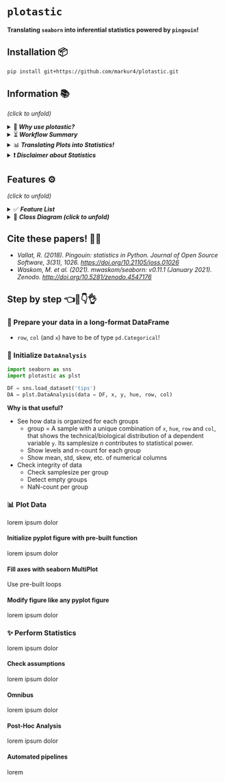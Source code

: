 # `plotastic`

**Translating `seaborn` into inferential statistics powered by `pingouin`!**

## Installation 📦

``` bash
pip install git+https://github.com/markur4/plotastic.git
```

## Information 📚 
*(click to unfold)*

<details><summary> 🤔<b><i> Why use plotastic?  </i></b> </summary>
<blockquote>
<hr>

#### Statistics made Posssible for EVERYONE:
- Well-known and intuitive parameters used in `seaborn` (***x***, ***y***, ***hue***, ***row***, ***col***)
   are 'translated' into terms used for inferential statistics (*between*, *within*,
  *dv*, etc.) 
  - **-> *If you know how to plot with seaborn, you can apply basic statistical
    analyses!***
- No need need to retype the same arguments of column names into all different tests!

#### Optimized Plotting with `matplotlib`:
- Make multi-layered pre-configured plots in just one line!
- Don't google/remember code, print out pre-built snippets of complex multi-layered
  plots and modify them!

#### Sturdy:
- plotastic doesn't re-invent the wheel: It's focused on using well established classes,
  functions and libraries (`pd.DataFrame`, `plt.subplots`, `sns.catplot`, pingouin,
  statannotations, etc). It's just a wrapper that makes it easier to use them together!
- plotastic provides feedback on how each step of data import, transformation, formatting or
  categorization has affected your table, giving beginners the confidence of knowing
  what they're doing!
  
#### Controllable:
- plotastic outputs common matplotlib figures (`ax`, `fig`). You can modify them like
  any other!
- User keyword arguments are passed through plotastic to `seaborn` and `pingouin`, so
  you can use all their options!


#### Reviewable:
- We provide snippets that demonstrate of what just happened under the hood, so you can
  backcheck and thoroughly document your work!

</blockquote>
</details>





<details><summary> ⏳<b><i> Workflow Summary</b> </i>  </summary>
<blockquote>
<hr>

1. **🧮 Import & Prepare your pandas DataFrame**
   - We require a long-format pandas dataframe with categorical columns
   - If it works with seaborn, it works with plotastic!
2. **🔀 Make a DataAnalysis Object**
   - `DataAnalysis(DataFrame, dims={x, y, hue, row, col})`
   - Check for empty data groups, differing samplesizes, NaN-count, etc. automatically
3. **✅ Explore Data**
   - Check Data integrity, unequal samplesizes, empty groups, etc.
   - Quick preliminary plotting with e.g. `DataAnalysis.catplot()`
4. **🔨 Adapt Data**
   - Categorize multiple columns at once
   - Transform dependent variable
   - Each step warns you, if you introduced NaNs without knowledge!
   - etc.
5. **✨ Perform Statistical Tests** ✨
   - Check Normality, Homoscedasticity, Sphericity
   - Perform Omnibus tests (ANOVA, RMANOVA, Kruskal-Wallis, Friedman)
   - Perform PostHoc tests (Tukey, Dunn, Wilcoxon, etc.) based on `pg.pairwise_tests()`
6. **📊 Plot figure**
   - Use pre-defined and optimized multi-layered plots with one line (e.g. strip over
     box)!
   - Print ready to use matplotlib snippets (kinda like Copilot, but tested!) ...
   - Annotate statistical results (\*, \*\*, \*\*\*, etc.) with full control over which
     data to include or exclude!
7. **💿 Save all results at once!**
   - One DataAnalysis object holds: 
     - One DataFrame in `self.data`
     - One Figure in `self.fig`, `self.axes`
     - Multiple statistical results: `self.results`
   - Use `DataAnalysis.save_statistics()` to save all results to different sheets
     collected in one .xlsx filesheet per test

</blockquote>
</details>



<details><summary> 📊<b><i> Translating Plots into Statistics!</i> </b> </summary>
<blockquote>
<hr>

### In Principle:
- Categorical data is separable into `seaborn`'s categorization parameters: ***x***,
  ***y***, ***hue***, ***row***, ***col***. We call those *"dimensions"*.
- These dimensions are assigned to statistical terms:
  - ***y*** is the ***dependent variable*** (***DV***)
  - ***x*** and ***hue*** are ***independent variables*** (***IV***) and are treated as
    ***within/between factors*** (categorical variables)
  - ***row*** and ***col*** are ***grouping variables*** (categorical variables)
  - A ***subject*** may be specified for within/paired study designs (categorical variable)
- For each level of ***row*** or ***col*** (or for each combination of ***row***- and ***col*** levels),
  statistical tests will be performed with regards to the two-factors ***x*** and ***hue***

### Example with ANOVA:
- Imagine this example data: 
  - Each day you measure the tip of a group of people. 
  - For each tip, you note down the ***day***, ***gender***, ***age-group*** and whether they ***smoke*** or
    not. 
  - Hence, this data has 4 categorical dimensions, each with 2 or more *levels*:
    - ***day***: 4 levels (*monday*, *tuesday*, *wednesday*, *Thursday*)
    - ***gender***: 2 levels (*male*, *female*)
    - ***age-group***: 2 levels (*young*, *old*)
    - ***smoker***: 2 levels (*yes*, *no*)
- Each category is assigned to a place of a plot, and when calling statistical tests, we
  assign them to statistical terms (in comments):
  - ```python
      # dims is short for dimensions
      dims = dict(         # STATISTICAL TERM:
         y = "tip",        # -> dependent variable
         x = "day",        # -> independent variable (within/between factor)
         hue = "gender",   # -> independent variable (within/between factor)
         row = "smoker",   # -> grouping variable
         col = "age-group" # -> grouping variable
      )
      ```
- We perform statistical testing groupwise:
  - For each level-combinations of ***smoker*** and ***age-group***, a two-way ANOVA
    will be performed (with ***day*** and ***gender*** as ***between*** factors for each
    datagroup):
    - 1st ANOVA includes datapoints where ***smoker**=yes* AND ***age-group**=young*
    - 2nd ANOVA includes datapoints where ***smoker**=yes* AND ***age-group**=old*
    - 3rd ANOVA includes datapoints where ***smoker**=no* AND ***age-group**=young*
    - 4th ANOVA includes datapoints where ***smoker**=no* AND ***age-group**=old*
  - Three-way ANOVAs are not possible (yet), since that would require setting e.g. ***col***
  as the third factor, or implementing another dimension (e.g. ***hue2***).

[//]:<end of 📊 Translating Plots into Statistics!>
</blockquote>
</details>





<details><summary> <b>❗️<i> Disclaimer about Statistics </i></b> </summary>
<blockquote>
<hr>

### This software was inspired by ...

- ... ***Intuitive Biostatistics*** - Fourth Edition (2017); Harvey Motulsky
- ... ***Introduction to Statistical Learning with applications in Python*** - First
  Edition (2023); Gareth James, Daniela Witten, Trevor Hastie, Robert Tibshirani,
  Jonathan Taylor
- ... talking to other scientists struggling with statistics

#### ✅ `plotastic` can help you with...

- ... gaining some practical experience when learning statistics
- ... quickly gain statistical implications about your data without switching to another
  software
- ... making first steps towards a full statistical analysis
- ... plotting publication grade figures (check statistics results with other software)
- ... publication grade statistical analysis **IF** you really know what you're doing OR
  you have back-checked your results by a professional statistician
- ... quickly test data transformations (log)

#### 🚫 `plotastic` can NOT ...

- ... replace a professional statistician
- ... teach you statistics, you need some basic knowledge (but is awesome for
  practicing!)
- ... test for multicolinearity (Absence of multicolinearity is required by ANOVA!)
- ... perform stringent correction for multiple testing (e.g. bonferoni), as statistical
  tests are applied to sub-facets of the whole dataframe for each axes, which depends on
  the definition of x, hue, col, etc. Hence, corrected p-values might over-estimate the
  significance of your results.


#### 🟡 Be **critical** and **responsible** with your statistical analysis!

- **Expect Errors:** Don't trust automated systems like this one!
- **Document your work in *ridiculous detail***:
  - Include the applied tests, the number of technical replicates and the number of
    biological/independent in each figure legend
  - State explicitly what each datapoint represents:
    - 1 datapoint = 1 Technical replicate?  
    - 1 datapoint = The mean of all technical replicate per independent
      replicate/subject?
  - State explicitly what the error-bars mean: Standard deviation? Confidence interval?
  - (Don't mix technical with biological/independent variance)
  - Report if/how you removed outliers
  - Report if you did or did not apply correction methods (multiple comparisons,
    Greenhouse Geyser, etc.) and what your rationale is (exploratory vs. confirmatory
    study? Validation through other methods to reduce Type I error?)
- **Check results with professionnals:**
  - *"Here is my data, here is my question, here is my analysis, here is my
    interpretation. What do you think?"*

[//]:<end of ❗️ Disclaimer about Statistics>
</blockquote>
</details>




## Features ⚙️
*(click to unfold)*

<details><summary>  ✅ <b><i> Feature List </i></b> </summary>
<blockquote>
<hr>

- **✅: Implemented and tested**
- **👍: Implemented**
- **📆: Planned (no date)**
- **🤷: Maybe..? (Rather not...)**
- **🚫: Not planned, don't want**
- **😣: Help Please..?**


<details open><summary>  <b><i>  Plotting   </i></b> </summary>
<blockquote>

- ✅ Make and Edit Plots: *Implemented ✅*
  - *All (non-facetgrid) seaborn plots should work, not tested*
- 👍 Printable Code Snippets: *Implemented ✅*
- 📆 QQ-Plot
- 📆 Kaplan-Meyer-Plot
- 🤷 Interactive Plots (where you click stuff and adjust scale etc.)
  - *That's gonna be alot of work!*
- 🚫 Support for `seaborn.FacetGrid`
  - *Why not? - `plotastic` uses matplotlib figures and fills its axes with seaborn plot
    functions. In my opinion, that's the best solution that offers the best adaptibility
    of every plot detail while bieng easy to maintain*
- 🚫 Support for `seaborn.objects` (same as Facetgrid)
  - *Why not? - I don't see the need to refactor the code*
- 😣 **NEED HELP WITH:** The hidden state of `matplotlib` figures/plots/stuff that gets drawn:
  - *I want to save the figure in `DataAnalysis.fig` attribute. As simple as that sounds,
    matplotlib does weird stuff, not applying changes after editing the plot.* 
  - *It'd be cool if I could control the changes to a DataAnalysis object better (e.g.
    using `inplace=True` like with `pd.DataFrames`). But I never figured out how to
    control matplotlib figure generation, even with re-drawing the figure with canvas.
    It's a mess and I wasted so much time already.*
</blockquote>
</details>


<details open><summary>  <b><i>  Multi-Layered Plotting   </i></b> </summary>
<blockquote>

- ✅ Box-plot + swarm
- 👍 Box-plot + strip
- 📆 Violin + swarm/strip
</blockquote>
</details>



<details open><summary>  <b><i>  Statistics   </i></b> </summary>
<blockquote>

- Assumption testing
  - ✅ Normality (e.g. Shapiro-Wilk)
  - ✅ Homoscedasticity (e.g. Levene)
  - ✅ Sphericity (e.g. Mauchly)
- Omnibus tests
  - ✅ ANOVA, RMANOVA, Kruskal-Wallis, Friedman
  - 📆 Mixed ANOVA
  - 📆 Annotate Results into Plot
- PostHoc
  - ✅ `pg.pairwise_tests()`
    - *Works with all primary options. That includes all parametric,
    non-parametric, paired, unpaired, etc. tests (t-test, paired t-test, MWU, Wilcoxon,
    etc.)*
  - ✅ Annotate Stars into plots (\*, \*\*, etc.)
    - *Specific pairs can be included/excluded from annotation*
  - 📆 Make correction for multiple testing go over complete DataFrame and not Facet-wise: 
- Bivariate
  - 📆 Find and Implement system to switch between numerical and categorical x-axis
    - *Function to convert numerical data into categorical data by binning?*
  - 📆 Pearson, Spearman, Kendall
- Printable Snippets
  - 📆 Snippets for all implemented tests
</blockquote>
</details>


<details open><summary>  <b><i>   Analysis Pipelines   </i></b> </summary>
<blockquote>

*Idea: Put all those statistical tests into one line. I might work on this only after
everything's implemented and working confidently and well!*
- 🤷 `between_samples(parametric=True)`:    ANOVA + Tukey (if Normality &
  Homoscedasticity are given)
- 🤷 `between_samples(parametric=False)`:  Kruskal-Wallis + Dunn
- 🤷 `within_samples(parametric=True)`:      RM-ANOVA + multiple paired t-tests (if
  Normality & Sphericity are given)
- 🤷 `within_samples(parametric=False)`:    Friedman + multiple Wilcoxon
</blockquote>
</details>

[//]:<end of ✅ Feature List>
</blockquote> 
</details>


<details><summary>🌳 <b><i>Class Diagram (click to unfold) </b></i> </summary>
<blockquote>
<hr>


- 🛑 Not everything shown here is implemented and not everything that's implemented is shown here!
- 🖱️ **Click** on a class to see its source code!


```mermaid
classDiagram
   
   class WorkingDirectory{
      <<service>>
      SCRIPT_NAME
      SCRIPT_PATH
      SCRIPT_EXTENSION
      SCRIPT_FILEPATH
      cwd
      current_time: str = filer.IMPORTTIME
      _current_day(property): -> str
      _is_notebook(): -> bool
      set_cwd(path: str)
   }

   class Filer{
      <<service>>
      title: str ="untitled"
      ...
      _path_subfolder(property)
      _path_subsubfolder(property)
      _parent(property)
      _path_file(property)
      add_to_title(to_end:str, to_start:str): -> str
      ....()
   }

   WorkingDirectory <|-- Filer
   Filer *-- DataAnalysis



   %% ANALYSIS #......................................................................................

   class pd_DataFrame{
      ...
      ....()
   }

   class Dims {
      x: str 
      y: str
      hue: str =None
      row: str =None
      col: str =None
      set(**kwargs, inplace: bool =False)
      switch(*keys, **kwargs inplace: bool =False)
   }
   click Dims href "https://github.com/markur4/plotastic/blob/main/src/plotastic/dimensions/dims.py" "Dims.py"

   class DimsAndLevels {

      data: pd.DataFrame
      dims: Dims

      title.setter()
      %%_empty_groups(property)
      factors_all(property) [x,y,hue,row,col]
      factors_xhue(property) [x,hue]
      factors_rowcol(property) [row,col]
      levels_dict_factor(property) = dict(f1:[l1, l2, ...], f2:[...], ...)
      levelkeys(property) = [(f1_l1, f2_l1), (f1_l1, f2_l2), ...]
      ....()
   }
   click DimsAndLevels href "https://github.com/markur4/plotastic/blob/main/src/plotastic/dimensions/dimsandlevels.py" "DimsAndLevels.py"
  
   pd_DataFrame *-- DimsAndLevels
   Dims *-- DimsAndLevels




   class DataFrameTool{
      user_levels: dict =None
      subject: str =None
      verbose: bool =False
      catplot(kind="strip") -> sns.FacetGrid
      describe_data() -> pd.DataFrame
      transform() -> Analysis
      categorize() -> pd.DataFrame
      ....()
   }
  click DataFrameTool href "https://github.com/markur4/plotastic/blob/main/plotastic/dataframetool.py" "DimsAndLevels.py"

   DimsAndLevels <|-- DataFrameTool
   DataFrameTool <|-- PlotTool
   %%Analysis <|-- Assumptions
   %%Analysis <|-- Omnibus
   %%Analysis <|-- PostHoc
   DataFrameTool <|-- StatTest

   %% STATISTICS #......................................................................................

   class pingouin{
      <<Statistics Library>>
      anova()
      rm_anova()
      pairwise_tests()
      ....()
   }

   class StatResults{
      <<Storage>>
      normality: pd.DataFrame = "not tested"
      homoscedasticity: pd.DataFrame = "not tested"
      sphericity: pd.DataFrame = "not tested"
      posthoc: pd.DataFrame = "not tested"
      omnibus: pd.DataFrame = "not tested"
      bivariate: pd.DataFrame = "not tested"
      ...
      normal(property):bool ="not assessed"
      homoscedastic(property):bool ="unknown"
      spherical(property):bool ="unknown"
      parametric(property):bool =None
      assess_normality()
      assess_homoscedasticity()
      assess_sphericity()
      ....()
   }

   class StatTest{
      <<BaseObject>>
      ALPHA: float = 0.05
      ALPHA_TOLERANCE: float = 0.075
      results: StatResults 
      ...
      set_alpha()
      set_alpha_tolerance()
      _p_to_stars(p: float) -> str
      _effectsize_to_words(effectsize: float) -> str
      ....()


   }
   StatResults *-- StatTest


   class Assumptions{
      ...
      check_normality()
      check_normality_snip()
      check_sphericity()
      check_sphericity_snip()
      check_homoscedasticity()
      check_homoscedasticity_snip()
      check_all_assumptions()
      check_all_assumptions_snip()
      ....()
   }
   StatTest <|-- Assumptions

   class Omnibus{
      ...
      significant_factors(property): dict
      omni_anova()
      omni_anova_snip()
      omni_rmanova()
      omni_rmamova_snip()
      omni_kruskal()
      omni_kruskal_snip()
      ....()
   }
   class PostHoc{
      ...
      significant_pairs(property): pd.DataFrame
      test_pairwise(paired, parametric)
      ....()
   }
   class Bivariate{
      ...
      test_pearson()
      test_pearson_snip()
      test_spearman()
      test_spearman_snip()
      test_kendall()
      test_kendall_snip()
      ....()
   }

   Assumptions  <|-- PostHoc
   Assumptions  <|-- Omnibus
   Assumptions  <|-- Bivariate
   pingouin .. Assumptions: Uses


   %% PLOTTING #......................................................................................

   class rc{
      <<Runtime Config>>
      FONTSIZE
      STYLE_PAPER
      STYLE_PRESENTATION
      set_style()
   }

   class matplotlib{
      <<Plotting Objects>>
      ...
      Axes
      Figure
      fig.legend()
      ....()
   }

   class PlotTool{
      fig: mpl.figure.Figure
      axes: mpl.axes.Axes
      buffer: io.BytesIO
      ...
      subplots() -> (fig, axes)
      fillaxes(kind="strip") -> (fig, axes)
      plot(kind="strip") -> (fig, axes)

      axes_nested(property) -> np.ndarray(axes).shape(1,1)
      axes_iter__key_ax(property) -> ax
      
      save_plot_tofile() -> None
      save_plot_tobuffer() -> io.BytesIO
      load_plot_frombuffer() -> (fig, axes)
   }
matplotlib *-- PlotTool
matplotlib <.. rc: Configures

   class PlotEdits{
      edit_titles(titles:dict) -> None
      edit_titles_SNIP()
      edit_labels(labels:dict) -> None
      edit_labels_SNIP()
      edit_ticks(ticks:dict) -> None
      edit_ticks_SNIP()
      ....()
   }
   
PlotTool <|-- PlotEdits

   class MultiPlot{
      <<Library of pre-built Plots>>
      ...
      plot_box_strip()
      plot_box_strip_SNIP()
      plot_bar_strip()
      plot_bar_strip_SNIP()
      plot_paired_dots()
      plot_paired_dots_SNIP()
      plot_scatter_with_line()
      plot_scatter_with_line_SNIP()
      plot_qqplot()
      ....()
   }

   PlotEdits <|-- MultiPlot



   %% DATAANALYSIS #......................................................................................

   class Annotator{
      ...
      check_pairs()
      annotate_pairwise()
   }

   MultiPlot <|-- Annotator
   Omnibus <|-- Annotator
   PostHoc <|-- Annotator
   Bivariate <|-- Annotator

   class DataAnalysis{

      <<Interface>>
      %% FIGURES DON'T NEED TITLES, WE EDIT THEM AFTERWARDS
      title = "untitled" 
      filer: Filer 
      ...
      save_all_tofile()
      save_all_tobuffer()
      load_all_frombuffer()

      annot_stars(axes) -> (fig, axes)

      ....()
   }
   click DataAnalysis href "https://github.com/markur4/plotastic/blob/main/plotastic/dataanalysis.py" "dataanalysis.py"

  Annotator --|> DataAnalysis


```

[//]:<end of 🌳 Class Diagram>
</blockquote>
</details>






## Cite these papers! ✍🏻

- *Vallat, R. (2018). Pingouin: statistics in Python. Journal of Open Source Software,
  3(31), 1026. <https://doi.org/10.21105/joss.01026>*
- *Waskom, M. et al. (2021). mwaskom/seaborn: v0.11.1 (January 2021). Zenodo.
  <http://doi.org/10.5281/zenodo.4547176>*

## Step by step 👈🤞👇👌

### 🧮 Prepare your data in a long-format DataFrame

- `row`, `col` (and `x`) have to be of type `pd.Categorical`!

### 🔀 Initialize `DataAnalysis`

``` python
import seaborn as sns
import plotastic as plst

DF = sns.load_dataset('tips')
DA = plst.DataAnalysis(data = DF, x, y, hue, row, col)
```

**Why is that useful?**

- See how data is organized for each groups
  - group = A sample with a unique combination of `x`, `hue`, `row` and `col`, that
    shows the technical/biological distribution of a dependent variable `y`. Its
    samplesize *n* contributes to statistical power.
  - Show levels and n-count for each group
  - Show mean, std, skew, etc. of numerical columns
- Check integrity of data
  - Check samplesize per group
  - Detect empty groups
  - NaN-count per group

### 📊 Plot Data

lorem ipsum dolor

#### Initialize pyplot figure with pre-built function

lorem ipsum dolor

#### Fill axes with seaborn MultiPlot

Use pre-built loops

#### Modify figure like any pyplot figure

lorem ipsum dolor

### ✨ Perform Statistics

lorem ipsum dolor

#### Check assumptions

lorem ipsum dolor

#### Omnibus

lorem ipsum dolor

#### Post-Hoc Analysis

lorem ipsum dolor

#### Automated pipelines


lorem


